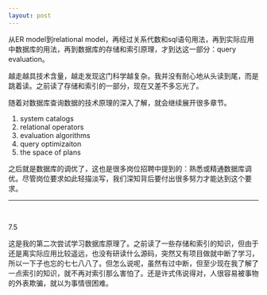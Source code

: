 ```yaml
---
layout: post
---
```


从ER model到relational model，再经过关系代数和sql语句用法，再到实际应用中数据库的用法，再到数据库的存储和索引原理，才到达这一部分：query evaluation。

越走越具技术含量，越走发现这门科学越复杂。我并没有耐心地从头读到尾，而是跳着读。之前读了存储和索引的一部分，现在又差不多忘光了。

随着对数据库查询数据的技术原理的深入了解，就会继续展开很多章节。

1. system catalogs
2. relational operators
3. evaluation algorithms
4. query optimizaiton
5. the space of plans

之后就是数据库的调优了，这也是很多岗位招聘中提到的：熟悉或精通数据库调优。尽管岗位要求如此轻描淡写，我们深知背后要付出很多努力才能达到这个要求。

---
<br />

7.5

这是我的第二次尝试学习数据库原理了。之前读了一些存储和索引的知识，但由于还是离实际应用比较遥远，也没有研读什么源码，突然又有项目做就中断了学习，所以一下子也忘的七七八八了。但怎么说呢，虽然有过中断，但至少现在我了解了一点索引的知识，就不再对索引那么害怕了。还是许式伟说得对，人很容易被事物的外表欺骗，就以为事情很困难。
